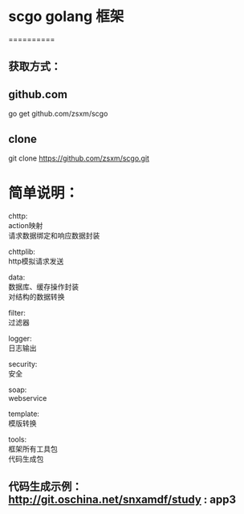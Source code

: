 # scgo golang 框架
==========

获取方式：
--------
github.com
--------
go get github.com/zsxm/scgo

clone
--------
git clone https://github.com/zsxm/scgo.git

简单说明：
==========
chttp:<br/>
  action映射<br/>
  请求数据绑定和响应数据封装<br/>

chttplib:<br/>
  http模拟请求发送<br/>

data:<br/>
  数据库、缓存操作封装<br/>
  对结构的数据转换<br/>

filter:<br/>
  过滤器<br/>

logger:<br/>
  日志输出<br/>

security:<br/>
  安全<br/>

soap:<br/>
  webservice<br/>

template:<br/>
  模版转换<br/>

tools:<br/>
  框架所有工具包<br/>
  代码生成包<br/>

代码生成示例：http://git.oschina.net/snxamdf/study : app3
--------
